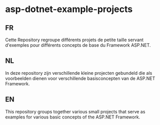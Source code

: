 # asp-dotnet-example-projects
## FR
Cette Repository regroupe différents projets de petite taille servant d'exemples pour différents concepts de base du Framework ASP.NET.

## NL
In deze repository zijn verschillende kleine projecten gebundeld die als voorbeelden dienen voor verschillende basisconcepten van de ASP.NET Framework.

## EN
This repository groups together various small projects that serve as examples for various basic concepts of the ASP.NET Framework.
